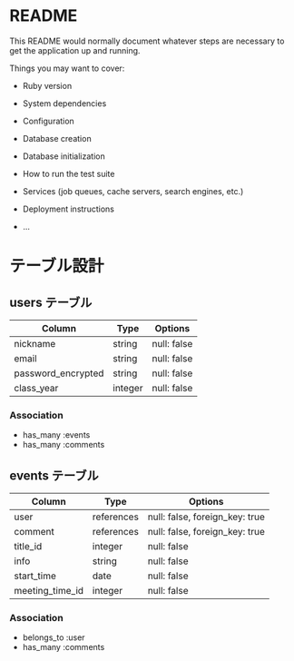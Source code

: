 # README

This README would normally document whatever steps are necessary to get the
application up and running.

Things you may want to cover:

* Ruby version

* System dependencies

* Configuration

* Database creation

* Database initialization

* How to run the test suite

* Services (job queues, cache servers, search engines, etc.)

* Deployment instructions

* ...

# テーブル設計

## users テーブル

| Column              | Type    | Options     |
| ------------------- | ------- | ----------- |
| nickname            | string  | null: false |
| email               | string  | null: false |
| password_encrypted  | string  | null: false |
| class_year          | integer | null: false |

### Association
- has_many :events
- has_many :comments

## events テーブル

| Column          | Type       | Options                        |
| --------------- | ---------- | ------------------------------ |
| user            | references | null: false, foreign_key: true |
| comment         | references | null: false, foreign_key: true |
| title_id        | integer    | null: false                    |
| info            | string     | null: false                    |
| start_time      | date       | null: false                    |
| meeting_time_id | integer    | null: false                    |

### Association
- belongs_to :user
- has_many :comments
